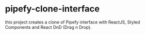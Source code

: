 # pipefy-clone-interface
this project creates a clone of Pipefy interface with ReactJS, Styled Components and React DnD (Drag n Drop).
